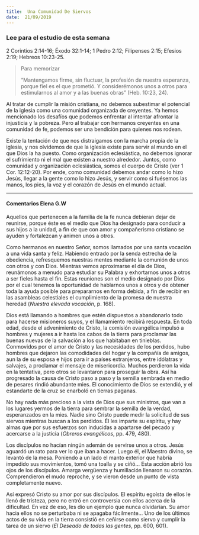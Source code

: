 ```yaml
---
title:  Una Comunidad De Siervos
date:  21/09/2019
---
```


### Lee para el estudio de esta semana
2 Corintios 2:14-16; Éxodo 32:1-14; 1 Pedro 2:12; Filipenses 2:15; Efesios 2:19; Hebreos 10:23-25.

> <p>Para memorizar</p>
> “Mantengamos firme, sin fluctuar, la profesión de nuestra esperanza, porque fiel es el que prometió. Y considerémonos unos a otros para estimularnos al amor y a las buenas obras” (Heb. 10:23, 24).

Al tratar de cumplir la misión cristiana, no debemos subestimar el potencial de la iglesia como una comunidad organizada de creyentes. Ya hemos mencionado los desafíos que podemos enfrentar al intentar afrontar la injusticia y la pobreza. Pero al trabajar con hermanos creyentes en una comunidad de fe, podemos ser una bendición para quienes nos rodean.

Existe la tentación de que nos distraigamos con la marcha propia de la iglesia, y nos olvidemos de que la iglesia existe para servir al mundo en el que Dios la ha puesto. Como organización eclesiástica, no debemos ignorar el sufrimiento ni el mal que existen a nuestro alrededor. Juntos, como comunidad y organización eclesiástica, somos el cuerpo de Cristo (ver 1 Cor. 12:12-20). Por ende, como comunidad debemos andar como lo hizo Jesús, llegar a la gente como lo hizo Jesús, y servir como si fuésemos las manos, los pies, la voz y el corazón de Jesús en el mundo actual.

---

#### Comentarios Elena G.W

Aquellos que pertenecen a la familia de la fe nunca debieran dejar de reunirse, porque éste es el medio que Dios ha designado para conducir a sus hijos a la unidad, a fin de que con amor y compañerismo cristiano se ayuden y fortalezcan y animen unos a otros.

Como hermanos en nuestro Señor, somos llamados por una santa vocación a una vida santa y feliz. Habiendo entrado por la senda estrecha de la obediencia, refresquemos nuestras mentes mediante la comunión de unos con otros y con Dios. Mientras vemos aproximarse el día de Dios, reunámonos a menudo para estudiar su Palabra y exhortarnos unos a otros a ser fieles hasta el fin. Estas reuniones son el medio designado por Dios por el cual tenemos la oportunidad de hablarnos unos a otros y de obtener toda la ayuda posible para prepararnos en forma debida, a fin de recibir en las asambleas celestiales el cumplimiento de la promesa de nuestra heredad (_Nuestra elevada vocación_, p. 168).

Dios está llamando a hombres que estén dispuestos a abandonarlo todo para hacerse misioneros suyos, y el llamamiento recibirá respuesta. En toda edad, desde el advenimiento de Cristo, la comisión evangélica impulsó a hombres y mujeres a ir hasta los cabos de la tierra para proclamar las buenas nuevas de la salvación a los que habitaban en tinieblas. Conmovidos por el amor de Cristo y las necesidades de los perdidos, hubo hombres que dejaron las comodidades del hogar y la compañía de amigos, aun la de su esposa e hijos para ir a países extranjeros, entre idólatras y salvajes, a proclamar el mensaje de misericordia. Muchos perdieron la vida en la tentativa, pero otros se levantaron para proseguir la obra. Así ha progresado la causa de Cristo paso a paso y la semilla sembrada en medio de pesares rindió abundante mies. El conocimiento de Dios se extendió, y el estandarte de la cruz se enarboló en tierras paganas.

No hay nada más precioso a la vista de Dios que sus ministros, que van a los lugares yermos de la tierra para sembrar la semilla de la verdad, esperanzados en la mies. Nadie sino Cristo puede medir la solicitud de sus siervos mientras buscan a los perdidos. Él les imparte su espíritu, y hay almas que por sus esfuerzos son inducidas a apartarse del pecado y acercarse a la justicia (_Obreros evangélicos_, pp. 479, 480).

Los discípulos no hacían ningún ademán de servirse unos a otros. Jesús aguardó un rato para ver lo que iban a hacer. Luego él, el Maestro divino, se levantó de la mesa. Poniendo a un lado el manto exterior que habría impedido sus movimientos, tomó una toalla y se ciñó… Esta acción abrió los ojos de los discípulos. Amarga vergüenza y humillación llenaron su corazón. Comprendieron el mudo reproche, y se vieron desde un punto de vista completamente nuevo.

Así expresó Cristo su amor por sus discípulos. El espíritu egoísta de ellos le llenó de tristeza, pero no entró en controversia con ellos acerca de la dificultad. En vez de eso, les dio un ejemplo que nunca olvidarían. Su amor hacia ellos no se perturbaba ni se apagaba fácilmente… Uno de los últimos actos de su vida en la tierra consistió en ceñirse como siervo y cumplir la tarea de un siervo (_El Deseado de todas las gentes_, pp. 600, 601).